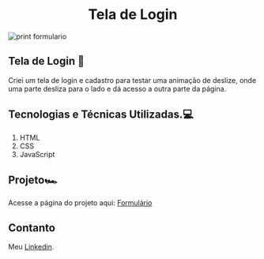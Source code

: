 ﻿<h1 align="center">Tela de Login</h1>

![print formulario](https://github.com/ThiagoGois1011/formulario/assets/104660897/96cfdf81-053d-4802-a8d6-d6a0557d4ed2)

## Tela de Login 🗻

Criei um tela de login e cadastro para testar uma animação de deslize, onde uma parte desliza para o lado e dá acesso a outra parte da página.

## Tecnologias e Técnicas Utilizadas.💻

1. HTML
2. CSS
3. JavaScript

## Projeto🏎️

Acesse a página do projeto aqui: [Formulário](https://thiagogois1011.github.io/formulario/)

## Contanto
Meu <a href="https://www.linkedin.com/in/thiago-gois-ba26b1238/" target="_blank">Linkedin</a>.


